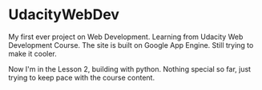 # UdacityWebDev

My first ever project on Web Development. Learning from Udacity Web Development Course. The site is built on Google App Engine. Still trying to make it cooler.

Now I'm in the Lesson 2, building with python. Nothing special so far, just trying to keep pace with the course content.
